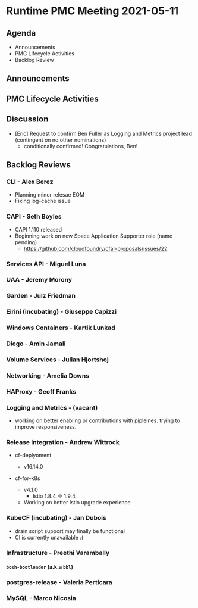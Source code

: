 # Runtime PMC Meeting 2021-05-11

## Agenda

* Announcements
* PMC Lifecycle Activities
* Backlog Review


## Announcements


## PMC Lifecycle Activities


## Discussion

- [Eric] Request to confirm Ben Fuller as Logging and Metrics project lead (contingent on no other nominations)
  - conditionally confirmed! Congratulations, Ben!


## Backlog Reviews

### CLI - Alex Berez
- Planning minor relesae EOM
- Fixing log-cache issue


### CAPI - Seth Boyles
- CAPI 1.110 released
- Beginning work on new Space Application Supporter role (name pending)
  - https://github.com/cloudfoundry/cfar-proposals/issues/22 

### Services API - Miguel Luna


### UAA - Jeremy Morony


### Garden - Julz Friedman


### Eirini (incubating) - Giuseppe Capizzi


### Windows Containers - Kartik Lunkad


### Diego - Amin Jamali


### Volume Services - Julian Hjortshoj


### Networking - Amelia Downs


### HAProxy - Geoff Franks


### Logging and Metrics - (vacant)
* working on better enabling pr contributions with pipleines. trying to improve responsiveness. 

### Release Integration - Andrew Wittrock
- cf-deplyoment
    - v16.14.0

- cf-for-k8s
    - v4.1.0
        - Istio 1.8.4 -> 1.9.4
    - Working on better Istio upgrade experience


### KubeCF (incubating) - Jan Dubois

* drain script support may finally be functional
* CI is currently unavailable :(


### Infrastructure - Preethi Varambally

#### `bosh-bootloader` (a.k.a `bbl`)


### postgres-release - Valeria Perticara


### MySQL - Marco Nicosia

